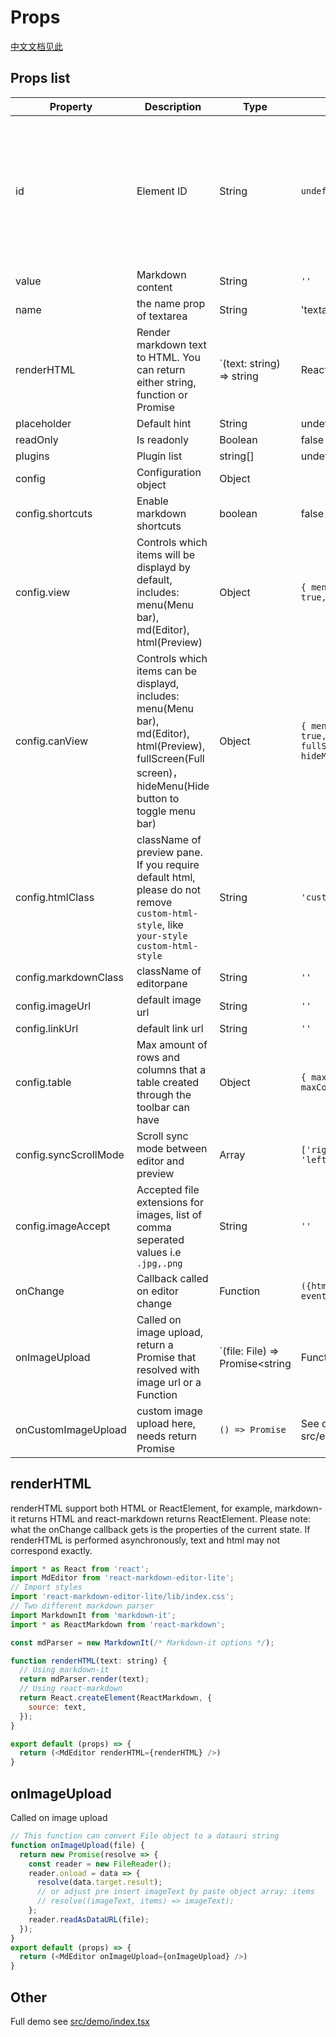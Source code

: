 # Props

[中文文档见此](./configure.zh-CN.md)

## Props list

| Property | Description | Type | default | Notes |
| --- | --- | --- | --- | --- |
| id | Element ID | String | `undefined` | If not empty, the id attributes of editor, text area and preview area are `{id}`, `{id}_md`, `{id}_html` |
| value | Markdown content | String | `''` |  |
| name | the name prop of textarea | String | 'textarea' |  |
| renderHTML | Render markdown text to HTML. You can return either string, function or Promise | `(text: string) => string | ReactElement | Promise<string> | Promise<ReactElement>` | none | **required** |
| placeholder | Default hint | String | undefined |  |
| readOnly | Is readonly | Boolean | false | |
| plugins | Plugin list | string[] | undefined |  |
| config | Configuration object | Object |  |  |
| config.shortcuts | Enable markdown shortcuts | boolean | false |  |
| config.view | Controls which items will be displayd by default, includes: menu(Menu bar), md(Editor), html(Preview) | Object | `{ menu: true, md: true, html: true }` |  |
| config.canView | Controls which items can be displayd, includes: menu(Menu bar), md(Editor), html(Preview), fullScreen(Full screen)，hideMenu(Hide button to toggle menu bar) | Object | `{ menu: true, md: true, html: true, fullScreen: true, hideMenu: true }` |  |
| config.htmlClass | className of preview pane. If you require default html, please do not remove `custom-html-style`, like `your-style custom-html-style` | String | `'custom-html-style'` |  |
| config.markdownClass | className of editorpane | String | `''` |  |
| config.imageUrl | default image url | String | `''` |  |
| config.linkUrl | default link url | String | `''` |  |
| config.table | Max amount of rows and columns that a table created through the toolbar can have | Object | `{ maxRow: 4, maxCol: 6 }` | |
| config.syncScrollMode | Scroll sync mode between editor and preview | Array | `['rightFollowLeft', 'leftFollowRight']` | |
| config.imageAccept | Accepted file extensions for images, list of comma seperated values i.e `.jpg,.png` | String | `''` | |
| onChange | Callback called on editor change | Function | `({html, text}, event) => {}` |  |
| onImageUpload | Called on image upload, return a Promise that resolved with image url or a Function | `(file: File) => Promise<string | Function>;` | undefined |  |
| onCustomImageUpload | custom image upload here, needs return Promise | `() => Promise` | See detail in src/editor/index.jsx |  |

## renderHTML
renderHTML support both HTML or ReactElement, for example, markdown-it returns HTML and react-markdown returns ReactElement.
Please note: what the onChange callback gets is the properties of the current state. If renderHTML is performed asynchronously, text and html may not correspond exactly.

```js
import * as React from 'react';
import MdEditor from 'react-markdown-editor-lite';
// Import styles
import 'react-markdown-editor-lite/lib/index.css';
// Two different markdown parser
import MarkdownIt from 'markdown-it';
import * as ReactMarkdown from 'react-markdown';

const mdParser = new MarkdownIt(/* Markdown-it options */);

function renderHTML(text: string) {
  // Using markdown-it
  return mdParser.render(text);
  // Using react-markdown
  return React.createElement(ReactMarkdown, {
    source: text,
  });
}

export default (props) => {
  return (<MdEditor renderHTML={renderHTML} />)
}
```

## onImageUpload

Called on image upload

```js
// This function can convert File object to a datauri string
function onImageUpload(file) {
  return new Promise(resolve => {
    const reader = new FileReader();
    reader.onload = data => {
      resolve(data.target.result);
      // or adjust pre insert imageText by paste object array: items
      // resolve((imageText, items) => imageText);
    };
    reader.readAsDataURL(file);
  });
}
export default (props) => {
  return (<MdEditor onImageUpload={onImageUpload} />)
}
```

## Other

Full demo see [src/demo/index.tsx](https://github.com/HarryChen0506/react-markdown-editor-lite/blob/master/src/demo/index.tsx)